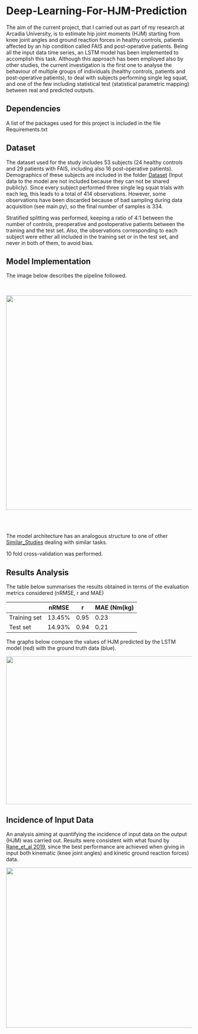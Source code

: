 # Deep-Learning-For-HJM-Prediction


The aim of the current project, that I carried out as part of my research at Arcadia University, is to estimate hip joint moments (HJM) starting from knee joint angles and ground reaction forces in healthy controls, patients affected by an hip condition called FAIS and post-operative patients.
Being all the input data time series, an LSTM model has been implemented to accomplish this task.
Although this approach has been employed also by other studies, the current investigation is the first one to analyse the behaviour of multiple groups of individuals (healthy controls, patients and post-operative patients), to deal with subjects performing single leg squat, and one of the few including statistical test (statistical parametric mapping) between real and predicted outputs.

## Dependencies
A list of the packages used for this project is included in the file Requirements.txt

## Dataset
The dataset used for the study includes 53 subjects (24 healthy controls and 29 patients with FAIS, including also 16 post-operative patients). Demographics of these subjects are included in the folder [Dataset](./Dataset/) (Input data to the model are not included because they can not be shared publicly).
Since every subject performed three single leg squat trials with each leg, this leads to a total of 414 observations.
However, some observations have been discarded because of bad sampling during data acquisition (see main.py), so the final number of samples is 334.

Stratified splitting was performed, keeping a ratio of 4:1 between the number of controls, preoperative and postoperative patients between the training and the test set. Also, the observations corresponding to each subject were either all included in the training set or in the test set, and never in both of them, to avoid bias.


## Model Implementation
The image below describes the pipeline followed.

<br>

<p align="center">
  <img src="https://user-images.githubusercontent.com/98240588/230415706-bf5bee5d-1b2a-46e6-a98c-7b06b9526fb6.png" width="700" height="580">
</p>

<br>
<br>

The model architecture has an analogous structure to one of other [Similar_Studies](./References/Similar_Studies/) dealing with similar tasks.

10 fold cross-validation was performed.


## Results Analysis

The table below summarises the results obtained in terms of the evaluation metrics considered (nRMSE, r and MAE)

<table>
<thead>
  <tr>
    <th></th>
    <th>nRMSE</th>
    <th>r</th>
    <th>MAE (Nm(kg)</th>
  </tr>
</thead>
<tbody>
  <tr>
    <td>Training set</td>
    <td>13.45%</td>
    <td>0.95</td>
    <td>0.23</td>
  </tr>
  <tr>
    <td>Test set</td>
    <td>14.93%</td>
    <td>0.94</td>
    <td>0.21</td>
  </tr>
</tbody>
</table>



The graphs below compare the values of HJM predicted by the LSTM model (red) with the ground truth data (blue). 
    <p align="center">
      <img src="https://user-images.githubusercontent.com/98240588/230429667-658ef036-4a2f-4ae8-a5e9-862bf3a8fae1.png" width="600" height="400">
    </p>

## Incidence of Input Data
An analysis aiming at quantifying the incidence of input data on the output (HJM) was carried out. Results were consistent with what found by [Rane_et_al 2019](./References/Rane_et_al_2019/), since the best performance are achieved when giving in input both kinematic (knee joint angles) and kinetic ground reaction forces) data.

<p align="center">
  <img src="https://user-images.githubusercontent.com/98240588/230432586-84cca4ae-cd60-4d6d-9e0f-fc03bf8d0d0f.png" width="650" height="433">
</p>





